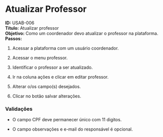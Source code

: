 # Atualizar Professor
**ID:** USAB-006  
**Título:** Atualizar professor \
**Objetivo:** Como um coordenador devo atualizar o professor na plataforma.  
**Passos:**

1.  Acessar a plataforma com um usuário coordenador.
    
2.  Acessar o menu professor.
    
3.  Identificar o professor a ser atualizado.
    
4.  Ir na coluna ações e clicar em editar professor.

5.  Alterar o/os campo(s) desejados.

6. Clicar no botão salvar alterações.


 ### Validações    

-  O campo CPF deve permanecer único com 11 digitos. 

-  O campo observações e e-mail do responsável é opcional.


